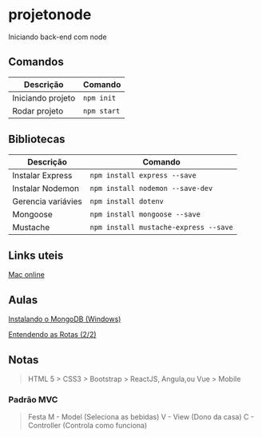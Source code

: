 # projetonode
Iniciando back-end com node


## Comandos

Descrição | Comando
--------- | ------
Iniciando projeto |`npm init`
Rodar projeto |`npm start`

## Bibliotecas

Descrição | Comando
--------- | ------
Instalar Express |`npm install express --save`
Instalar Nodemon |`npm install nodemon --save-dev`
Gerencia variávies |`npm install dotenv`
Mongoose |`npm install mongoose --save`
Mustache |`npm install mustache-express --save`

## Links uteis
[Mac online](https://www.macincloud.com/pages/quote.html)

## Aulas

[Instalando o MongoDB (Windows)](https://alunos.b7web.com.br/curso/nodejs/instalando-o-mongodb-windows)

[Entendendo as Rotas (2/2)](https://alunos.b7web.com.br/curso/nodejs/entendendo-as-rotas-2)



## Notas
> HTML 5 > CSS3 > Bootstrap > ReactJS, Angula,ou Vue > Mobile


### Padrão MVC
> Festa
M - Model (Seleciona as bebidas)
V - View (Dono da casa)
C - Controller (Controla como funciona)